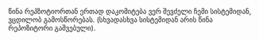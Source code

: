 წინა რეპზოტიორთან ერთად დაკომიტება ვერ შევძელი ჩემი სისტემიდან, ვცდილობ გამოსწორებას. (სხვადასხვა სისტემიდან არის წინა რეპოზიტორი გაშვებული). 
